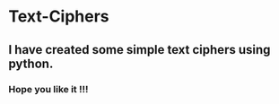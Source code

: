 <h1>Text-Ciphers</h1>
<h2>I have created some simple text ciphers using python.</h2>
<h3>Hope you like it  !!!</h3>
